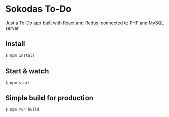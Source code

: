 # Sokodas To-Do

Just a To-Do app built with React and Redux, connected to PHP and MySQL server

## Install

    $ npm install

## Start & watch

    $ npm start

## Simple build for production

    $ npm run build
